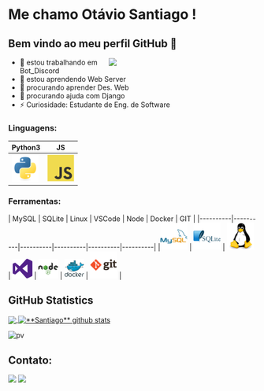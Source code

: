 # Me chamo Otávio Santiago ! 
## Bem vindo ao meu perfil GitHub 👋

<img align="right" width="300" src="https://media.tenor.com/pT_eK7L76OEAAAAC/coding-computer-coding.gif" />

- 🔭 estou trabalhando em Bot_Discord
- 🌱 estou aprendendo Web Server
- 👯 procurando aprender Des. Web
- 🤔 procurando ajuda com Django
- ⚡ Curiosidade: Estudante de Eng. de Software



### Linguagens:
| Python3 | JS |
|----------|----------|
|  <img src="https://github.com/devicons/devicon/blob/master/icons/python/python-original.svg" title="Python"  alt="Python" width="55" height="55"/> |  <img src="https://github.com/devicons/devicon/blob/master/icons/javascript/javascript-original.svg" title="JavaScript" alt="JavaScript" width="55" height="55"/> |

### Ferramentas:

| MySQL | SQLite | Linux | VSCode | Node | Docker | GIT |
|----------|----------|----------|----------|----------|----------|
|<img src="https://github.com/devicons/devicon/blob/master/icons/mysql/mysql-original-wordmark.svg" title="MySQL" alt="MySQL" width="55" height="55"/> | <img src="https://github.com/devicons/devicon/blob/master/icons/sqlite/sqlite-original-wordmark.svg" title="SQLite" alt="SQLite" width="55" height="55"/> | <img src="https://github.com/devicons/devicon/blob/master/icons/linux/linux-original.svg" title="Linux" alt="Linux" width="55" height="55"/> | <img src="https://github.com/devicons/devicon/blob/master/icons/visualstudio/visualstudio-plain.svg" alt="visualstudio" width="40" height="40"/> | <img src="https://raw.githubusercontent.com/devicons/devicon/master/icons/nodejs/nodejs-original-wordmark.svg" alt="nodejs" width="40" height="40"/> | <img src="https://raw.githubusercontent.com/devicons/devicon/master/icons/docker/docker-original-wordmark.svg" alt="docker" width="40" height="40"/> | <img src="https://github.com/devicons/devicon/blob/master/icons/git/git-original-wordmark.svg" title="Git" alt="Git" width="55" height="55"/> |


## **GitHub Statistics**

<a href="https://github.com/Gurupreet">
  <img align="center" src="https://github-readme-stats.vercel.app/api/top-langs/?username=Tav1hh&theme=dracula&hide_langs_below=1" />
</a>

<a href="https://github.com/Gurupreet">
 <img align="center" src="https://github-readme-stats.vercel.app/api?username=Tav1hh&show_icons=true&theme=dracula&line_height=27" alt="**Santiago** github stats"/>
</a>

![pv](https://pageview.vercel.app/?github_user=Tav1hh)

## Contato:

<div>
<a target="_blank" href="https://www.instagram.com/otta.santiago/"><img loading="lazy" src="https://img.shields.io/badge/-Instagram-%23E4405F?style=for-the-badge&logo=instagram&logoColor=white" target="_blank"></a>
<a target="_blank" href="https://www.linkedin.com/in/otavio-santiago"><img loading="lazy" src="https://img.shields.io/badge/-LinkedIn-%230077B5?style=for-the-badge&logo=linkedin&logoColor=white" target="_blank"></a>   
</div>
